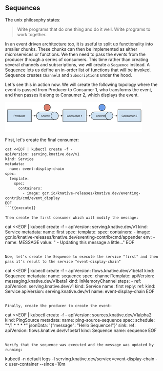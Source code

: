 ## Sequences
The unix philosophy states: 
> Write programs that do one thing and do it well. Write programs to work together.

In an event driven architecture too, it is useful to split up functionality into smaller chunks. These chunks can then be implemented as either microservices
or functions. We then need to pass the events from the producer through a series of consumers. This time rather than creating several channels and subscriptions, we
will create a `Sequence` instead. A Sequence lets us define an in-order list of functions that will be invoked. Sequence creates `Channel`s and `Subscription`s under the hood.

Let's see this in action now. We will create the following topology where the event is passed from Producer to Consumer 1, who transforms the event, and then passes it
along to Consumer 2, which displays the event.

![seq](./assets/sequence.png)

First, let's create the final consumer:

```
cat <<EOF | kubectl create -f -
apiVersion: serving.knative.dev/v1
kind: Service
metadata:
  name: event-display-chain
spec:
  template:
    spec:
      containers:
        - image: gcr.io/knative-releases/knative.dev/eventing-contrib/cmd/event_display
EOF
```{{execute}}

Then create the first consumer which will modify the message:

```
cat <<EOF | kubectl create -f -
apiVersion: serving.knative.dev/v1
kind: Service
metadata:
  name: first
spec:
  template:
    spec:
      containers:
        - image: gcr.io/knative-releases/knative.dev/eventing-contrib/cmd/appender
          env:
            - name: MESSAGE
              value: " - Updating this message a little..."
EOF
```{{execute}}

Now, let's create the Sequence to execute the service "first" and then pass it's result to the service "event-display-chain"

```
cat <<EOF | kubectl create -f -
apiVersion: flows.knative.dev/v1beta1
kind: Sequence
metadata:
  name: sequence
spec:
  channelTemplate:
    apiVersion: messaging.knative.dev/v1beta1
    kind: InMemoryChannel
  steps:
    - ref:
        apiVersion: serving.knative.dev/v1
        kind: Service
        name: first
  reply:
    ref:
      kind: Service
      apiVersion: serving.knative.dev/v1
      name: event-display-chain
EOF
```{{execute}}

Finally, create the producer to create the event:

```
cat <<EOF | kubectl create -f -
apiVersion: sources.knative.dev/v1alpha2
kind: PingSource
metadata:
  name: ping-source-sequence
spec:
  schedule: "*/1 * * * *"
  jsonData: '{"message": "Hello Sequence!"}'
  sink:
    ref:
      apiVersion: flows.knative.dev/v1beta1
      kind: Sequence
      name: sequence
EOF
```{{execute}}

Verify that the sequence was executed and the message was updated by running:

```
kubectl -n default logs -l serving.knative.dev/service=event-display-chain -c user-container --since=10m
```{{execute}}
